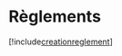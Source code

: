 # Règlements

[!include[creationreglement](reglements.creationreglement.autogen.md)]





































































































